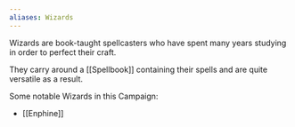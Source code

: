 ```yaml
---
aliases: Wizards
---
```


Wizards are book-taught spellcasters who have spent many years studying in order to perfect their craft.

They carry around a [[Spellbook]] containing their spells and are quite versatile as a result.

Some notable Wizards in this Campaign:
* [[Enphine]]